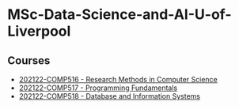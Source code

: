 # MSc-Data-Science-and-AI-U-of-Liverpool
## Courses
- [202122-COMP516 - Research Methods in Computer Science](https://github.com/saeth40/MSc-Data-Science-and-AI-U-of-Liverpool/tree/main/202122-COMP516%20-%20Research%20Methods%20in%20Computer%20Science)
- [202122-COMP517 - Programming Fundamentals](https://github.com/saeth40/MSc-Data-Science-and-AI-U-of-Liverpool/tree/main/202122-COMP517-Programming%20Fundamentals)
- [202122-COMP518 - Database and Information Systems]()

